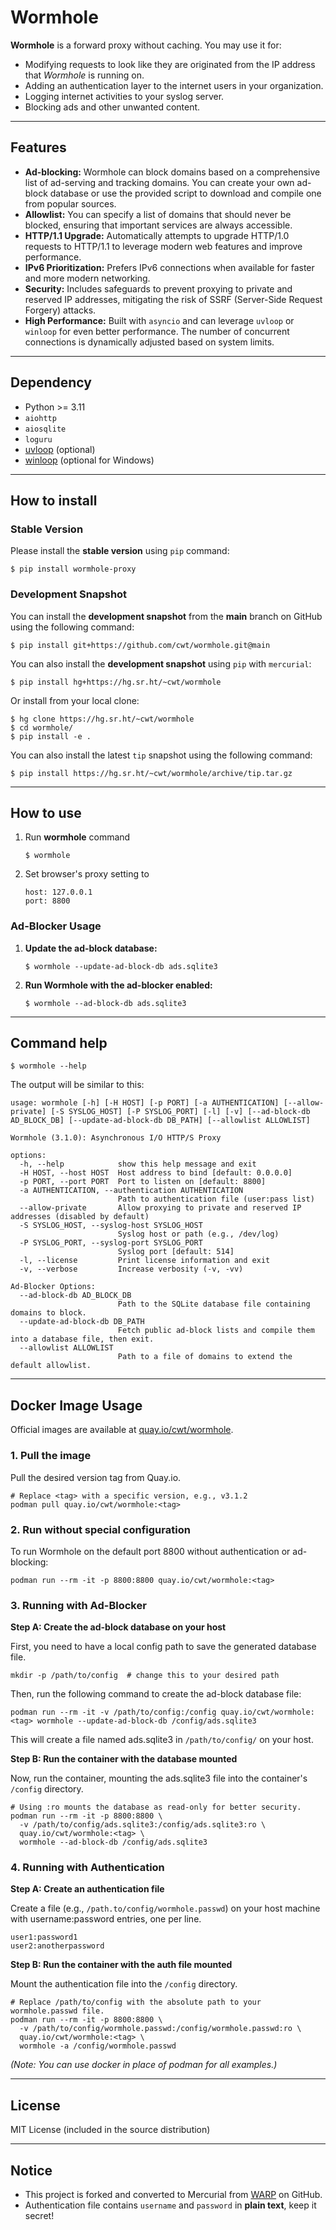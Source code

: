 # Wormhole

**Wormhole** is a forward proxy without caching. You may use it for:

  - Modifying requests to look like they are originated from the IP
    address that *Wormhole* is running on.
  - Adding an authentication layer to the internet users in your
    organization.
  - Logging internet activities to your syslog server.
  - Blocking ads and other unwanted content.

-----

## Features

  - **Ad-blocking:** Wormhole can block domains based on a comprehensive list of ad-serving and tracking domains. You can create your own ad-block database or use the provided script to download and compile one from popular sources.
  - **Allowlist:** You can specify a list of domains that should never be blocked, ensuring that important services are always accessible.
  - **HTTP/1.1 Upgrade:** Automatically attempts to upgrade HTTP/1.0 requests to HTTP/1.1 to leverage modern web features and improve performance.
  - **IPv6 Prioritization:** Prefers IPv6 connections when available for faster and more modern networking.
  - **Security:** Includes safeguards to prevent proxying to private and reserved IP addresses, mitigating the risk of SSRF (Server-Side Request Forgery) attacks.
  - **High Performance:** Built with `asyncio` and can leverage `uvloop` or `winloop` for even better performance. The number of concurrent connections is dynamically adjusted based on system limits.

-----

## Dependency

  - Python \>= 3.11
  - `aiohttp`
  - `aiosqlite`
  - `loguru`
  - [uvloop](https://github.com/MagicStack/uvloop) (optional)
  - [winloop](https://github.com/Vizonex/Winloop) (optional for Windows)

-----

## How to install

### Stable Version

Please install the **stable version** using `pip` command:

```shell
$ pip install wormhole-proxy
```

### Development Snapshot

You can install the **development snapshot** from the **main** branch on GitHub using the following command:

```shell
$ pip install git+https://github.com/cwt/wormhole.git@main
```

You can also install the **development snapshot** using `pip` with
`mercurial`:

```shell
$ pip install hg+https://hg.sr.ht/~cwt/wormhole
```

Or install from your local clone:

```shell
$ hg clone https://hg.sr.ht/~cwt/wormhole
$ cd wormhole/
$ pip install -e .
```

You can also install the latest `tip` snapshot using the following
command:

```shell
$ pip install https://hg.sr.ht/~cwt/wormhole/archive/tip.tar.gz
```

-----

## How to use

1.  Run **wormhole** command

    ```shell
    $ wormhole
    ```

2.  Set browser's proxy setting to

    ```shell
    host: 127.0.0.1
    port: 8800
    ```

### Ad-Blocker Usage

1.  **Update the ad-block database:**

    ```shell
    $ wormhole --update-ad-block-db ads.sqlite3
    ```

2.  **Run Wormhole with the ad-blocker enabled:**

    ```shell
    $ wormhole --ad-block-db ads.sqlite3
    ```

-----

## Command help

```shell
$ wormhole --help
```

The output will be similar to this:

```
usage: wormhole [-h] [-H HOST] [-p PORT] [-a AUTHENTICATION] [--allow-private] [-S SYSLOG_HOST] [-P SYSLOG_PORT] [-l] [-v] [--ad-block-db AD_BLOCK_DB] [--update-ad-block-db DB_PATH] [--allowlist ALLOWLIST]

Wormhole (3.1.0): Asynchronous I/O HTTP/S Proxy

options:
  -h, --help            show this help message and exit
  -H HOST, --host HOST  Host address to bind [default: 0.0.0.0]
  -p PORT, --port PORT  Port to listen on [default: 8800]
  -a AUTHENTICATION, --authentication AUTHENTICATION
                        Path to authentication file (user:pass list)
  --allow-private       Allow proxying to private and reserved IP addresses (disabled by default)
  -S SYSLOG_HOST, --syslog-host SYSLOG_HOST
                        Syslog host or path (e.g., /dev/log)
  -P SYSLOG_PORT, --syslog-port SYSLOG_PORT
                        Syslog port [default: 514]
  -l, --license         Print license information and exit
  -v, --verbose         Increase verbosity (-v, -vv)

Ad-Blocker Options:
  --ad-block-db AD_BLOCK_DB
                        Path to the SQLite database file containing domains to block.
  --update-ad-block-db DB_PATH
                        Fetch public ad-block lists and compile them into a database file, then exit.
  --allowlist ALLOWLIST
                        Path to a file of domains to extend the default allowlist.
```

-----

## **Docker Image Usage**

Official images are available at [quay.io/cwt/wormhole](https://quay.io/repository/cwt/wormhole).

### **1. Pull the image**

Pull the desired version tag from Quay.io.

```shell
# Replace <tag> with a specific version, e.g., v3.1.2  
podman pull quay.io/cwt/wormhole:<tag>
```

### **2. Run without special configuration**

To run Wormhole on the default port 8800 without authentication or ad-blocking:

```shell
podman run --rm -it -p 8800:8800 quay.io/cwt/wormhole:<tag>
```

### **3. Running with Ad-Blocker**

**Step A: Create the ad-block database on your host**

First, you need to have a local config path to save the generated database file.

```shell
mkdir -p /path/to/config  # change this to your desired path
```

Then, run the following command to create the ad-block database file:

```shell
podman run --rm -it -v /path/to/config:/config quay.io/cwt/wormhole:<tag> wormhole --update-ad-block-db /config/ads.sqlite3
```

This will create a file named ads.sqlite3 in `/path/to/config/` on your host.

**Step B: Run the container with the database mounted**

Now, run the container, mounting the ads.sqlite3 file into the container's `/config` directory.

```shell
# Using :ro mounts the database as read-only for better security.
podman run --rm -it -p 8800:8800 \
  -v /path/to/config/ads.sqlite3:/config/ads.sqlite3:ro \
  quay.io/cwt/wormhole:<tag> \
  wormhole --ad-block-db /config/ads.sqlite3
```

### **4. Running with Authentication**

**Step A: Create an authentication file**

Create a file (e.g., `/path.to/config/wormhole.passwd`) on your host machine with username:password entries, one per line.

```text
user1:password1
user2:anotherpassword
```

**Step B: Run the container with the auth file mounted**

Mount the authentication file into the `/config` directory.

```shell
# Replace /path/to/config with the absolute path to your wormhole.passwd file.
podman run --rm -it -p 8800:8800 \
  -v /path/to/config/wormhole.passwd:/config/wormhole.passwd:ro \
  quay.io/cwt/wormhole:<tag> \
  wormhole -a /config/wormhole.passwd
```

*(Note: You can use docker in place of podman for all examples.)*

-----

## License

MIT License (included in the source distribution)

-----

## Notice

  - This project is forked and converted to Mercurial from
    [WARP](https://github.com/devunt/warp) on GitHub.
  - Authentication file contains `username` and `password` in **plain
    text**, keep it secret\!
